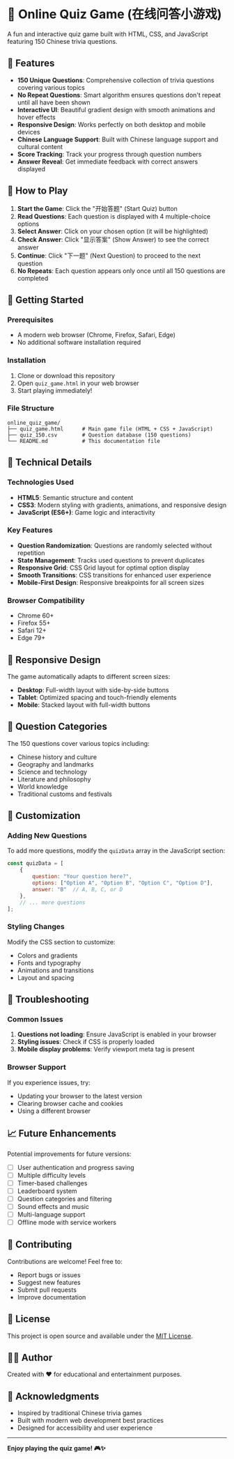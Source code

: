 # 🧠 Online Quiz Game (在线问答小游戏)

A fun and interactive quiz game built with HTML, CSS, and JavaScript featuring 150 Chinese trivia questions.

## 🌟 Features

- **150 Unique Questions**: Comprehensive collection of trivia questions covering various topics
- **No Repeat Questions**: Smart algorithm ensures questions don't repeat until all have been shown
- **Interactive UI**: Beautiful gradient design with smooth animations and hover effects
- **Responsive Design**: Works perfectly on both desktop and mobile devices
- **Chinese Language Support**: Built with Chinese language support and cultural content
- **Score Tracking**: Track your progress through question numbers
- **Answer Reveal**: Get immediate feedback with correct answers displayed

## 🎯 How to Play

1. **Start the Game**: Click the "开始答题" (Start Quiz) button
2. **Read Questions**: Each question is displayed with 4 multiple-choice options
3. **Select Answer**: Click on your chosen option (it will be highlighted)
4. **Check Answer**: Click "显示答案" (Show Answer) to see the correct answer
5. **Continue**: Click "下一题" (Next Question) to proceed to the next question
6. **No Repeats**: Each question appears only once until all 150 questions are completed

## 🚀 Getting Started

### Prerequisites
- A modern web browser (Chrome, Firefox, Safari, Edge)
- No additional software installation required

### Installation
1. Clone or download this repository
2. Open `quiz_game.html` in your web browser
3. Start playing immediately!

### File Structure
```
online_quiz_game/
├── quiz_game.html      # Main game file (HTML + CSS + JavaScript)
├── quiz_150.csv        # Question database (150 questions)
└── README.md           # This documentation file
```

## 🎨 Technical Details

### Technologies Used
- **HTML5**: Semantic structure and content
- **CSS3**: Modern styling with gradients, animations, and responsive design
- **JavaScript (ES6+)**: Game logic and interactivity

### Key Features
- **Question Randomization**: Questions are randomly selected without repetition
- **State Management**: Tracks used questions to prevent duplicates
- **Responsive Grid**: CSS Grid layout for optimal option display
- **Smooth Transitions**: CSS transitions for enhanced user experience
- **Mobile-First Design**: Responsive breakpoints for all screen sizes

### Browser Compatibility
- Chrome 60+
- Firefox 55+
- Safari 12+
- Edge 79+

## 📱 Responsive Design

The game automatically adapts to different screen sizes:
- **Desktop**: Full-width layout with side-by-side buttons
- **Tablet**: Optimized spacing and touch-friendly elements
- **Mobile**: Stacked layout with full-width buttons

## 🎲 Question Categories

The 150 questions cover various topics including:
- Chinese history and culture
- Geography and landmarks
- Science and technology
- Literature and philosophy
- World knowledge
- Traditional customs and festivals

## 🔧 Customization

### Adding New Questions
To add more questions, modify the `quizData` array in the JavaScript section:

```javascript
const quizData = [
    {
        question: "Your question here?",
        options: ["Option A", "Option B", "Option C", "Option D"],
        answer: "B"  // A, B, C, or D
    },
    // ... more questions
];
```

### Styling Changes
Modify the CSS section to customize:
- Colors and gradients
- Fonts and typography
- Animations and transitions
- Layout and spacing

## 🐛 Troubleshooting

### Common Issues
1. **Questions not loading**: Ensure JavaScript is enabled in your browser
2. **Styling issues**: Check if CSS is properly loaded
3. **Mobile display problems**: Verify viewport meta tag is present

### Browser Support
If you experience issues, try:
- Updating your browser to the latest version
- Clearing browser cache and cookies
- Using a different browser

## 📈 Future Enhancements

Potential improvements for future versions:
- [ ] User authentication and progress saving
- [ ] Multiple difficulty levels
- [ ] Timer-based challenges
- [ ] Leaderboard system
- [ ] Question categories and filtering
- [ ] Sound effects and music
- [ ] Multi-language support
- [ ] Offline mode with service workers

## 🤝 Contributing

Contributions are welcome! Feel free to:
- Report bugs or issues
- Suggest new features
- Submit pull requests
- Improve documentation

## 📄 License

This project is open source and available under the [MIT License](LICENSE).

## 👨‍💻 Author

Created with ❤️ for educational and entertainment purposes.

## 🎉 Acknowledgments

- Inspired by traditional Chinese trivia games
- Built with modern web development best practices
- Designed for accessibility and user experience

---

**Enjoy playing the quiz game! 🎮✨** 